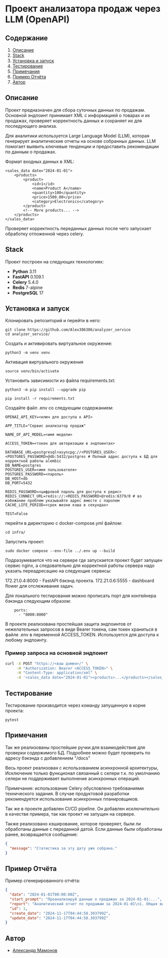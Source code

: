 # Проект анализатора продаж через LLM (OpenAPI)

## Содержание

1. [Описание](#описание)
2. [Stack](#stack)
3. [Установка и запуск](#установка-и-запуск)
4. [Тестирование](#тестирование)
5. [Примечания](#примечания)
6. [Пример Отчёта](#пример-отчёта)
7. [Автор](#автор)

## Описание

Проект предназначен для сбора суточных данных по продажам. Основной эндпоинт принимает XML с информацией о товарах и их
продажах, проверяет корректность данных и сохраняет их для последующего анализа.

Для аналитики используется Large Language Model (LLM), которая генерирует аналитические отчеты на основе собранных
данных. LLM помогает выявить ключевые тенденции и предоставить рекомендации по данным о продажах.

Формат входных данных в XML:

```
<sales_data date="2024-01-01">
    <products>
        <product>
            <id>1</id>
            <name>Product A</name>
            <quantity>100</quantity>
            <price>1500.00</price>
            <category>Electronics</category>
        </product>
        <!-- More products... -->
    </products>
</sales_data>
```

Проверяет корректность переданных данных после чего запускает обработку отложенной через celery.

## Stack

Проект построен на следующих технологиях:

- **Python** 3.11
- **FastAPI** 0.109.1
- **Celery** 5.4.0
- **Redis** 7-alpine
- **PostgreSQL** 17

## Установка и запуск

Клонировать репозиторий и перейти в него:

```
git clone https://github.com/Alex386386/analyzer_service
cd analyzer_service/
```

Cоздать и активировать виртуальное окружение:

```
python3 -m venv venv
```

Активация виртуального окружения

```
source venv/bin/activate
```

Установить зависимости из файла requirements.txt:

```
python3 -m pip install --upgrade pip
```

```
pip install -r requirements.txt
```

Создайте файл .env со следующим содержанием:

```
OPENAI_API_KEY=<ключ для доступа к API>

APP_TITLE="Сервис анализатор продаж"

NAME_OF_API_MODEL=<имя модели>

ACCESS_TOKEN=<токен для авторизации в эндпоинтах>

DATABASE_URL=postgresql+asyncpg://<POSTGRES_USER>:<POSTGRES_PASSWORD>@db:5432/postgres # Полный адрес доступа к БД для корректной работы alembic
DB_NAME=postgres
POSTGRES_USER=<имя пользователя>
POSTGRES_PASSWORD=<пароль>
DB_HOST=db
DB_PORT=5432

REDIS_PASSWORD=<цифровой пароль для доступа к редис>
REDIS_CONNECT_URL=redis://:<REDIS_PASSWORD>@redis:6379/0 # во избежание проблем указывайте адрес вместе с паролем
CACHE_LIFE_PERIOD=<срок жизни кэша в секундах>

TEST=False
```

перейти в директорию с docker-compose.yml файлом:

```
cd infra/
```

Запустить проект:

```
sudo docker compose --env-file ../.env up --build
```

Подразумевается что на сервере где запускается проект будет запущен сервис nginx,
а следовательно для корректной работы сервера надо указать переадресацию на следующие сервисы:

172.21.0.4:8000 - FastAPI бэкэнд проекта.
172.21.0.6:5555 - dashboard flower для отслеживания задач.

Для локального тестирования можно прописать порт для контейнера бэкэнда следующим образом:

```
    ports:
      - "8000:8000"
```

В проекте реализована простейшая защита эндпоинтов от нежелательных запросов в виде Bearer токена,
сам токен храниться в файле .env в переменной ACCESS_TOKEN. Используется для доступа к любому эндпоинту.

### Пример запроса на основной эндпоинт

```bash
curl -X POST "https://<ваш домен>/" \
     -H "Authorization: Bearer <ACCESS_TOKEN>" \
     -H "Content-Type: application/xml" \
     -d '<sales_data date="2024-01-01"><products>...</products></sales_data>'
```

## Тестирование

Тестирование производится через команду запущенную в корне проекта:

```
pytest
```

## Примечания

Так же реализованы простейшие ручки для взаимодействия для проверки содержимого БД.
Подробнее можно будет проверить по адресу бэкэнда с добавлением "/docs"

Весь проект реализован с использованием асинхронной архитектуры, Исключение только функционал связанный с селери т.к.
по умолчанию селери не поддерживает выполнение асинхронных операций.

Примечание: использование Celery обусловлено требованиями технического задания.
В случае продуктовой разработки рекомендуется использование асинхронных планировщиков.

Так же в проекте добавлен CI/CD pipeline. Он добавлен исключительно в качестве примера, так как проект не запущен на сервере.

Также реализовано кэширование, которое проверяет, были ли обработаны данные с переданной датой.
Если данные были обработаны ранее, возвращается сообщение:

```json
{
  "message": "Статистика за эту дату уже собрана."
}
```

## Пример Отчёта

Пример сгенерированного отчёта:

```json
{
  "date": "2024-01-01T00:00:00Z",
  "start_prompt": "Проанализируй данные о продажах за 2024-01-01:...",
  "report": "Аналитический отчет по продажам за 2024-01-01\n1. Общая выручка...",
  "id": 1,
  "create_date": "2024-11-17T04:44:58.303799Z",
  "update_date": "2024-11-17T04:44:58.303799Z"
}
```

## Автор

- [Александр Мамонов](https://github.com/Alex386386) 
